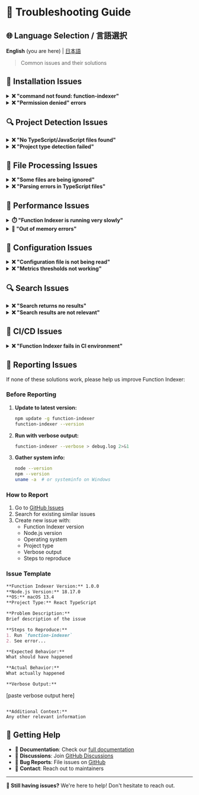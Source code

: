 # 🔧 Troubleshooting Guide

## 🌐 Language Selection / 言語選択

**English** (you are here) | [日本語](TROUBLESHOOTING-ja.md)

> Common issues and their solutions

## 🚨 Installation Issues

<details>
<summary><strong>❌ "command not found: function-indexer"</strong></summary>

**Problem:** Function Indexer command is not recognized after installation.

**Solutions:**

1. **Check global installation:**
   ```bash
   npm list -g function-indexer
   ```

2. **Reinstall globally:**
   ```bash
   npm uninstall -g function-indexer
   npm install -g function-indexer
   ```

3. **Check PATH:**
   ```bash
   echo $PATH
   npm config get prefix
   ```

4. **Use npx as alternative:**
   ```bash
   npx function-indexer
   ```

5. **Use local installation:**
   ```bash
   npm install --save-dev function-indexer
   npx function-indexer
   ```

</details>

<details>
<summary><strong>❌ "Permission denied" errors</strong></summary>

**Problem:** Permission issues during global installation.

**Solutions:**

1. **Use Node Version Manager (recommended):**
   ```bash
   # Install nvm first
   curl -o- https://raw.githubusercontent.com/nvm-sh/nvm/v0.39.0/install.sh | bash
   nvm install node
   npm install -g function-indexer
   ```

2. **Configure npm to use different directory:**
   ```bash
   mkdir ~/.npm-global
   npm config set prefix '~/.npm-global'
   echo 'export PATH=~/.npm-global/bin:$PATH' >> ~/.bashrc
   source ~/.bashrc
   npm install -g function-indexer
   ```

3. **Use sudo (not recommended):**
   ```bash
   sudo npm install -g function-indexer
   ```

</details>

## 🔍 Project Detection Issues

<details>
<summary><strong>❌ "No TypeScript/JavaScript files found"</strong></summary>

**Problem:** Function Indexer can't find your source files.

**Solutions:**

1. **Check current directory:**
   ```bash
   pwd
   ls -la
   ```

2. **Specify root directory:**
   ```bash
   function-indexer -r ./src
   function-indexer -r ./lib
   function-indexer -r ./app
   ```

3. **Check file extensions:**
   ```bash
   # Make sure you have .ts, .tsx, .js, or .jsx files
   find . -name "*.ts" -o -name "*.tsx" -o -name "*.js" -o -name "*.jsx" | head -10
   ```

4. **Use verbose mode to debug:**
   ```bash
   function-indexer --verbose
   ```

5. **Custom configuration:**
   ```json
   // .function-indexer/config.json
   {
     "include": ["**/*.ts", "**/*.tsx", "**/*.js", "**/*.jsx"],
     "exclude": ["**/node_modules/**"]
   }
   ```

</details>

<details>
<summary><strong>❌ "Project type detection failed"</strong></summary>

**Problem:** Function Indexer can't determine your project type.

**Solutions:**

1. **Create package.json:**
   ```bash
   npm init -y
   ```

2. **Add TypeScript config:**
   ```bash
   # Create minimal tsconfig.json
   echo '{"compilerOptions": {"target": "ES2020"}}' > tsconfig.json
   ```

3. **Check for project markers:**
   ```bash
   # Function Indexer looks for these files
   ls -la package.json tsconfig.json .git
   ```

4. **Run from project root:**
   ```bash
   # Make sure you're in the right directory
   cd /path/to/your/project/root
   function-indexer
   ```

</details>

## 📁 File Processing Issues

<details>
<summary><strong>❌ "Some files are being ignored"</strong></summary>

**Problem:** Expected files aren't being processed.

**Solutions:**

1. **Check gitignore patterns:**
   ```bash
   cat .gitignore
   # Function Indexer respects .gitignore by default
   ```

2. **Check exclude patterns:**
   ```bash
   cat .function-indexer/config.json
   ```

3. **Override exclusions:**
   ```json
   {
     "include": ["**/*.ts", "**/*.tsx"],
     "exclude": ["**/*.test.ts"]
   }
   ```

4. **Verbose logging:**
   ```bash
   function-indexer --verbose
   ```

</details>

<details>
<summary><strong>❌ "Parsing errors in TypeScript files"</strong></summary>

**Problem:** TypeScript compilation errors prevent indexing.

**Solutions:**

1. **Check TypeScript version:**
   ```bash
   npx tsc --version
   npm list typescript
   ```

2. **Fix compilation errors:**
   ```bash
   npx tsc --noEmit
   ```

3. **Update tsconfig.json:**
   ```json
   {
     "compilerOptions": {
       "target": "ES2020",
       "module": "commonjs",
       "strict": false,
       "skipLibCheck": true
     }
   }
   ```

4. **Skip problematic files:**
   ```json
   {
     "exclude": ["**/problematic-file.ts"]
   }
   ```

</details>

## 🏃 Performance Issues

<details>
<summary><strong>⏱️ "Function Indexer is running very slowly"</strong></summary>

**Problem:** Long processing times on large codebases.

**Solutions:**

1. **Exclude unnecessary directories:**
   ```json
   {
     "exclude": [
       "**/node_modules/**",
       "**/dist/**",
       "**/build/**",
       "**/.next/**",
       "**/coverage/**",
       "**/*.min.js"
     ]
   }
   ```

2. **Process specific directories:**
   ```bash
   function-indexer -r ./src/core
   ```

3. **Check system resources:**
   ```bash
   # Monitor while running
   top
   htop
   ```

4. **Use incremental updates:**
   ```bash
   # After first full index, updates are much faster
   function-indexer
   ```

</details>

<details>
<summary><strong>💾 "Out of memory errors"</strong></summary>

**Problem:** Node.js runs out of memory on very large codebases.

**Solutions:**

1. **Increase Node.js memory:**
   ```bash
   node --max-old-space-size=4096 $(which function-indexer)
   ```

2. **Process in chunks:**
   ```bash
   function-indexer -r ./src/module1
   function-indexer -r ./src/module2
   ```

3. **Exclude large files:**
   ```json
   {
     "exclude": ["**/*.bundle.js", "**/*.vendor.js"]
   }
   ```

</details>

## 🔧 Configuration Issues

<details>
<summary><strong>❌ "Configuration file is not being read"</strong></summary>

**Problem:** Custom configuration seems to be ignored.

**Solutions:**

1. **Check file location:**
   ```bash
   ls -la .function-indexer/config.json
   ```

2. **Validate JSON syntax:**
   ```bash
   node -e "console.log(JSON.parse(require('fs').readFileSync('.function-indexer/config.json', 'utf8')))"
   ```

3. **Reset configuration:**
   ```bash
   rm -rf .function-indexer
   function-indexer
   ```

4. **Check for BOM/encoding issues:**
   ```bash
   file .function-indexer/config.json
   hexdump -C .function-indexer/config.json | head -1
   ```

</details>

<details>
<summary><strong>❌ "Metrics thresholds not working"</strong></summary>

**Problem:** Custom complexity thresholds aren't being applied.

**Solutions:**

1. **Check configuration format:**
   ```json
   {
     "metrics": {
       "thresholds": {
         "cyclomaticComplexity": 8,
         "cognitiveComplexity": 12,
         "linesOfCode": 40,
         "nestingDepth": 3,
         "parameterCount": 4
       }
     }
   }
   ```

2. **Restart after config changes:**
   ```bash
   function-indexer
   ```

3. **Verify with verbose output:**
   ```bash
   function-indexer metrics --verbose
   ```

</details>

## 🔍 Search Issues

<details>
<summary><strong>❌ "Search returns no results"</strong></summary>

**Problem:** Function search doesn't find expected matches.

**Solutions:**

1. **Try broader search terms:**
   ```bash
   function-indexer search "auth"
   function-indexer search "user"
   ```

2. **Check if index exists:**
   ```bash
   ls -la .function-indexer/index.jsonl
   ```

3. **Regenerate index:**
   ```bash
   rm .function-indexer/index.jsonl
   function-indexer
   ```

4. **Use different search strategies:**
   ```bash
   function-indexer search "authenticate" --context "login"
   function-indexer search "function" --limit 50
   ```

</details>

<details>
<summary><strong>❌ "Search results are not relevant"</strong></summary>

**Problem:** Search returns irrelevant functions.

**Solutions:**

1. **Use more specific terms:**
   ```bash
   # Instead of "data"
   function-indexer search "user data validation"
   ```

2. **Add context:**
   ```bash
   function-indexer search "process" --context "payment"
   ```

3. **Use function names:**
   ```bash
   function-indexer search "authenticateUser"
   ```

</details>

## 🚀 CI/CD Issues

<details>
<summary><strong>❌ "Function Indexer fails in CI environment"</strong></summary>

**Problem:** Works locally but fails in CI/CD pipeline.

**Solutions:**

1. **Check Node.js version:**
   ```yaml
   # GitHub Actions
   - uses: actions/setup-node@v3
     with:
       node-version: '18'  # Use 16+ for Function Indexer
   ```

2. **Install dependencies:**
   ```yaml
   - name: Install Function Indexer
     run: npm install -g function-indexer
   ```

3. **Check file permissions:**
   ```bash
   ls -la .function-indexer/
   chmod 755 .function-indexer/
   ```

4. **Use specific working directory:**
   ```yaml
   - name: Analyze Code
     working-directory: ./src
     run: function-indexer
   ```

</details>

## 🐛 Reporting Issues

If none of these solutions work, please help us improve Function Indexer:

### Before Reporting
1. **Update to latest version:**
   ```bash
   npm update -g function-indexer
   function-indexer --version
   ```

2. **Run with verbose output:**
   ```bash
   function-indexer --verbose > debug.log 2>&1
   ```

3. **Gather system info:**
   ```bash
   node --version
   npm --version
   uname -a  # or systeminfo on Windows
   ```

### How to Report
1. Go to [GitHub Issues](https://github.com/akiramei/function-indexer/issues)
2. Search for existing similar issues
3. Create new issue with:
   - Function Indexer version
   - Node.js version
   - Operating system
   - Project type
   - Verbose output
   - Steps to reproduce

### Issue Template
```markdown
**Function Indexer Version:** 1.0.0
**Node.js Version:** 18.17.0
**OS:** macOS 13.4
**Project Type:** React TypeScript

**Problem Description:**
Brief description of the issue

**Steps to Reproduce:**
1. Run `function-indexer`
2. See error...

**Expected Behavior:**
What should have happened

**Actual Behavior:**
What actually happened

**Verbose Output:**
```
[paste verbose output here]
```

**Additional Context:**
Any other relevant information
```

## 💬 Getting Help

- 📖 **Documentation**: Check our [full documentation](README.md)
- 💭 **Discussions**: Join [GitHub Discussions](https://github.com/akiramei/function-indexer/discussions)
- 🐛 **Bug Reports**: File issues on [GitHub](https://github.com/akiramei/function-indexer/issues)
- 📧 **Contact**: Reach out to maintainers

---

**🔧 Still having issues?** We're here to help! Don't hesitate to reach out.